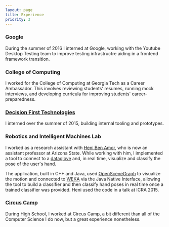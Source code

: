 ```yaml
---
layout: page
title: Experience
priority: 3
---
```


### Google
During the summer of 2016 I interned at Google, working with the Youtube Desktop
Testing team to improve testing infrastructre aiding in a frontend framework
transition.

### College of Computing

I worked for the College of Computing at Georgia Tech as a Career Ambassador.
This involves reviewing students' resumes, running mock interviews, and
developing curricula for improving students' career-preparedness.

### [Decision First Technologies](dft)

I interned over the summer of 2015, building internal tooling and prototypes.

### Robotics and Intelligent Machines Lab

I worked as a research assistant with [Heni Ben
Amor](http://henibenamor.weebly.com/), who is now an assistant professor at
Arizona State. While working with him, I implemented a tool to connect to a
[dataglove](https://en.wikipedia.org/wiki/Wired_glove) and, in real time,
visualize and classify the pose of the user's hand.

The application, built in C++ and Java, used
[OpenSceneGraph](http://www.openscenegraph.org/) to visualize the motion and
connected to [WEKA](https://weka.wikispaces.com/) via the Java Native Interface,
allowing the tool to build a classifier and then classify hand poses in real
time once a trained classifier was provided. Heni used the code in a talk at
ICRA 2015.

### [Circus Camp](circus)

During High School, I worked at Circus Camp, a bit different than all of the
Computer Science I do now, but a great experience nonetheless.
